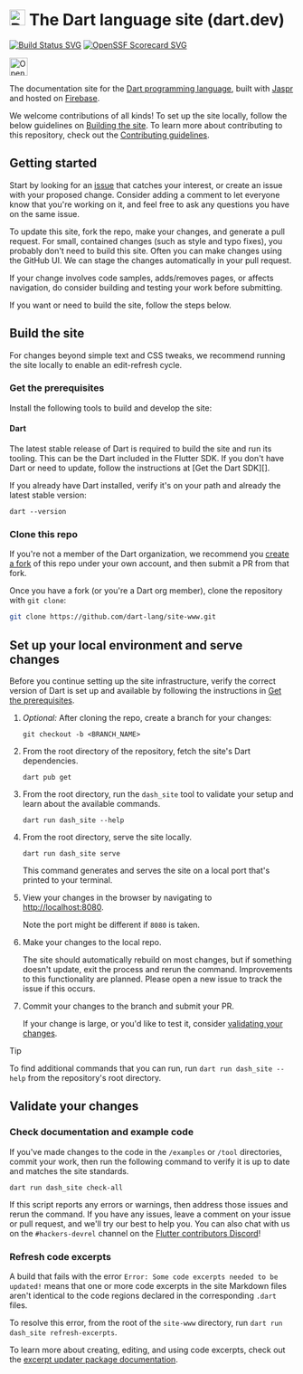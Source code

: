 # <img src="https://github.com/dart-lang/site-shared/blob/main/src/_assets/image/dart/logo/64.png" alt="Dart" width="28" height="28"/> The Dart language site (dart.dev)

[![Build Status SVG][]][Repo on GitHub Actions]
[![OpenSSF Scorecard SVG][]][Scorecard Results]

<a href="https://studio.firebase.google.com/import?url=https%3A%2F%2Fgithub.com%2Fdart-lang%2Fsite-www">
  <img
    height="32"
    alt="Open in Firebase Studio"
    src="https://cdn.firebasestudio.dev/btn/open_blue_32.svg">
</a>

The documentation site for the [Dart programming language](https://dart.dev), 
built with [Jaspr][] and hosted on [Firebase][].

We welcome contributions of all kinds!
To set up the site locally, follow the
below guidelines on [Building the site](#build-the-site).
To learn more about contributing to this repository,
check out the [Contributing guidelines](CONTRIBUTING.md).

## Getting started

Start by looking for an [issue](https://github.com/dart-lang/site-www/issues)
that catches your interest, or create an issue with your proposed change.
Consider adding a comment to let everyone know that you're working on it, and
feel free to ask any questions you have on the same issue.

To update this site, fork the repo, make your changes,
and generate a pull request.
For small, contained changes (such as style and typo fixes),
you probably don't need to build this site.
Often you can make changes using the GitHub UI.
We can stage the changes automatically in your pull request.

If your change involves code samples, adds/removes pages, or affects navigation,
do consider building and testing your work before submitting.

If you want or need to build the site, follow the steps below.

## Build the site

For changes beyond simple text and CSS tweaks,
we recommend running the site locally to
enable an edit-refresh cycle. 

### Get the prerequisites

Install the following tools to build and develop the site:

#### Dart

The latest stable release of Dart is required to build the site
and run its tooling. This can be the Dart included in the Flutter SDK.
If you don't have Dart or need to update, follow the
instructions at [Get the Dart SDK][].

If you already have Dart installed, verify it's on your path
and already the latest stable version:

```terminal
dart --version
```

### Clone this repo

If you're not a member of the Dart organization,
we recommend you [create a fork][] of this repo under your own account,
and then submit a PR from that fork.

Once you have a fork (or you're a Dart org member),
clone the repository with `git clone`:

```bash
git clone https://github.com/dart-lang/site-www.git
```

[create a fork]: https://docs.github.com/pull-requests/collaborating-with-pull-requests/working-with-forks/fork-a-repo

## Set up your local environment and serve changes

Before you continue setting up the site infrastructure,
verify the correct version of Dart is set up and available by
following the instructions in [Get the prerequisites](#get-the-prerequisites).

1. _Optional:_ After cloning the repo,
   create a branch for your changes:

   ```terminal
   git checkout -b <BRANCH_NAME>
   ```

2. From the root directory of the repository,
   fetch the site's Dart dependencies.

   ```terminal
   dart pub get
   ```

3. From the root directory, run the `dash_site` tool to
   validate your setup and learn about the available commands.

   ```terminal
   dart run dash_site --help
   ```

4. From the root directory, serve the site locally.

   ```terminal
   dart run dash_site serve
   ```

   This command generates and serves the site on a
   local port that's printed to your terminal.

5. View your changes in the browser by navigating to <http://localhost:8080>.

   Note the port might be different if `8080` is taken.

6. Make your changes to the local repo.

   The site should automatically rebuild on most changes, but if
   something doesn't update, exit the process and rerun the command.
   Improvements to this functionality are planned.
   Please open a new issue to track the issue if this occurs.

9. Commit your changes to the branch and submit your PR.

   If your change is large, or you'd like to test it,
   consider [validating your changes](#validate-your-changes).

> [!TIP]
> To find additional commands that you can run,
> run `dart run dash_site --help` from the repository's root directory.

## Validate your changes

### Check documentation and example code

If you've made changes to the code in the `/examples` or `/tool` directories,
commit your work, then run the following command to
verify it is up to date and matches the site standards.

```terminal
dart run dash_site check-all
```

If this script reports any errors or warnings,
then address those issues and rerun the command.
If you have any issues, leave a comment on your issue or pull request,
and we'll try our best to help you.
You can also chat with us on the `#hackers-devrel` channel
on the [Flutter contributors Discord][]!

[Flutter contributors Discord]: https://github.com/flutter/flutter/wiki/Chat

### Refresh code excerpts

A build that fails with the error
`Error: Some code excerpts needed to be updated!`
means that one or more code excerpts in the site Markdown files
aren't identical to the code regions declared
in the corresponding `.dart` files.

To resolve this error,
from the root of the `site-www` directory,
run `dart run dash_site refresh-excerpts`.

To learn more about creating, editing, and using code excerpts,
check out the [excerpt updater package documentation][].

[excerpt updater package documentation]: https://github.com/dart-lang/site-shared/tree/main/pkgs/excerpter#readme


[Build Status SVG]: https://github.com/dart-lang/site-www/workflows/build/badge.svg
[OpenSSF Scorecard SVG]: https://api.securityscorecards.dev/projects/github.com/dart-lang/site-www/badge
[Scorecard Results]: https://deps.dev/project/github/dart-lang%2Fsite-www
[Jaspr]: https://jaspr.site
[Firebase]: https://firebase.google.com/
[Repo on GitHub Actions]: https://github.com/dart-lang/site-www/actions?query=workflow%3Abuild+branch%3Amain
